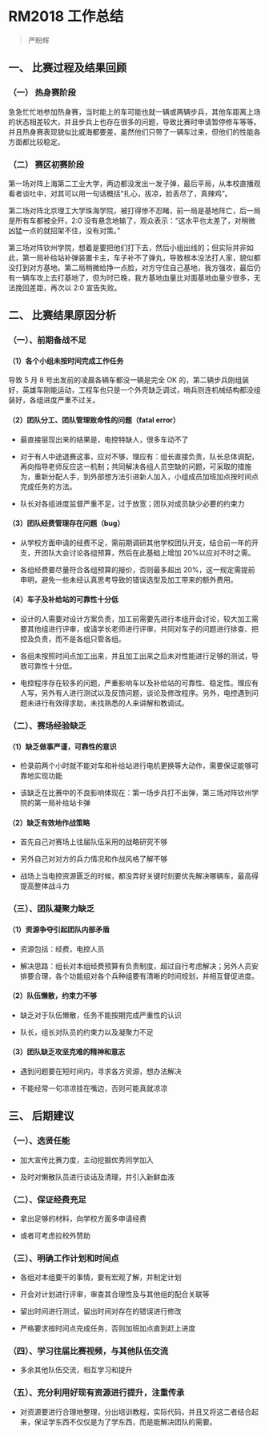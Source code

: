 # RM2018 工作总结
> 严盼辉

## 一、 比赛过程及结果回顾 
### （一） 热身赛阶段 

急急忙忙地参加热身赛，当时能上的车可能也就一辆或两辆步兵，其他车距离上场 的状态相差较大，并且步兵上也存在很多的问题，导致比赛时申请暂停修车等等。并且热身赛表现貌似比威海都要差，虽然他们只带了一辆车过来，但他们的性能各方面都比较稳定。

### （二） 赛区初赛阶段 
第一场对阵上海第二工业大学，两边都没发出一发子弹，最后平局，从本校直播观看者谈吐中，对其可以用一句话概括“扎心，拔凉，脸丢尽了，真辣鸡”。   

第二场对阵北京理工大学珠海学院，被打得惨不忍睹，前一局是基地阵亡，后一局是所有车都被全歼，2:0 没有悬念地输了，观众表示：“这水平也太差了，对稍微凶猛一点的就招架不住，没有对策。”   

第三场对阵钦州学院，想着是要把他们打下去，然后小组出线的；但实际并非如此，第一局补给站补弹装置卡主，车子补不了弹丸，导致根本没法打人家，貌似都没打到对方基地。第二局稍微给挣一点脸，对方守住自己基地，我方强攻，最后仍有一辆车攻上去打基地了，但为时已晚，我方基地血量比对面基地血量少很多，无法挽回差距，再次以 2:0 宣告失败。 

## 二、 比赛结果原因分析 
### （一）、前期备战不足 
#### （1）各个小组未按时间完成工作任务 

导致 5 月 8 号出发前的凌晨各辆车都没一辆是完全 OK 的，第二辆步兵刚组装好，英雄车刚能运动，工程车也只是一个外壳缺乏调试，哨兵则连机械结构都没组装好，各组进度严重不过关。  

#### （2）团队分工、团队管理致命性的问题（fatal error） 

- 最直接层现出来的结果是，电控特缺人，很多车动不了 

- 对于有人中途退赛这事，应对不够，理应有：组长直接负责，队长总体调配，再向指导老师反应这一机制；共同解决各组人员空缺的问题，可采取的措施为，重新分配人手，到外部想方法引进新人加入，小组成员加班加点按时间点完成任务的方法。 

- 队长对各组进度监督严重不足，过于放宽；团队对成员缺少必要的约束力 

#### （3）团队经费管理存在问题（bug）

- 从学校方面申请的经费不足，需前期调研其他学校团队开支，结合前一年的开支，开团队大会讨论各组预算，然后在此基础上增加 20%以应对不时之需。 

- 各组经费要尽量符合各组预算的报价，否则最多超出 20%，这一规定需提前申明，避免一些未经认真思考导致的错误选型及加工带来的额外费用。 

#### （4）车子及补给站的可靠性十分低 

- 设计的人需要对设计方案负责，加工前需要先进行本组开会讨论，较大加工需要其他组进行评审，或请学长老师进行评审，共同对车子的问题进行排查、把控及负责，而不是各组只管各组。 

- 各组未按照时间点加工出来，并且加工出来之后未对性能进行足够的测试，导致可靠性十分低。 

- 电控程序存在较多的问题，严重影响车以及补给站的可靠性、稳定性。理应有人写，另外有人进行测试以及反馈问题，谈论及修改程序。另外，电控遇到问题未进行有效得求助，未找熟悉的人来讲解和教调试。 

### （二）、赛场经验缺乏  

#### （1）缺乏做事严谨，可靠性的意识 

- 检录前两个小时就不能对车和补给站进行电机更换等大动作，需要保证能够可
靠地实现功能 

- 该缺乏在比赛中的不良影响体现在：第一场步兵打不出弹，第三场对阵钦州学院的第一局补给站卡弹 

#### （2）缺乏有效地作战策略 

- 首先自己对赛场上往届队伍采用的战略研究不够 

- 另外自己对对方的兵力情况和作战风格了解不够 

- 战场上当电控资源匮乏的时候，都没弄好关键时刻要优先解决哪辆车，最高得提高整体战斗力 

### （三）、团队凝聚力缺乏   

#### （1）资源争夺引起团队内部矛盾 

- 资源包括：经费，电控人员 

- 解决思路：组长对本组经费预算有负责制度，超过自行考虑解决；另外人员安排要合理，各个功能组对各个兵种组要有清晰的时间规划，并相互督促进度。
 
#### （2）队伍懒散，约束力不够 

- 缺乏对于队伍懒散，任务不能按期完成严重性的认识 

- 队长，组长对队员的约束力以及凝聚力不足 

#### （3）团队缺乏攻坚克难的精神和意志 

- 遇到问题要在短时间内，寻求各方资源，想办法解决 

- 不能经常一句凉凉挂在嘴边，否则可能真就凉凉 

## 三、 后期建议 

### （一）、选贤任能 

- 加大宣传比赛力度，主动挖掘优秀同学加入 

- 及时对懒散队员进行谈话及清理，并引入新鲜血液 

### （二）、保证经费充足 

- 拿出足够的材料，向学校方面多申请经费 

- 或者可考虑拉校外赞助 

### （三）、明确工作计划和时间点 

- 各组对本组要干的事情，要有宏观了解，并制定计划 

- 开会对计划进行评审，审查其合理性及与其他组的配合关联等 

- 留出时间进行测试，留出时间对存在的错误进行修改 

- 严格要求按时间点完成任务，否则加班加点直到赶上进度 

### （四）、学习往届比赛视频，与其他队伍交流 

- 多余其他队伍交流，相互学习和提升 

### （五）、充分利用好现有资源进行提升，注重传承 

- 对资源要进行合理地整理，分出培训教程，实际代码，并且又将这二者结合起来，保证学东西不仅仅是为了学东西，而是能解决团队的需要。 